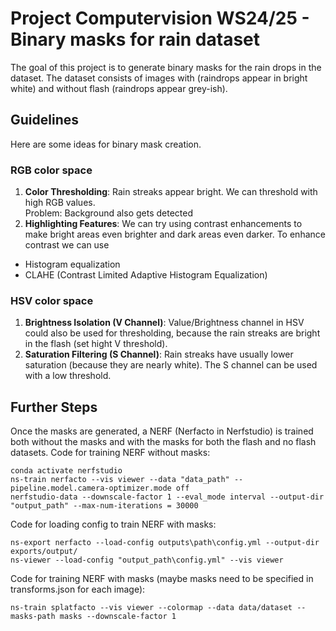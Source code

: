 # Project Computervision WS24/25 - Binary masks for rain dataset

The goal of this project is to generate binary masks for the rain drops in the dataset.
The dataset consists of images with (raindrops appear in bright white) and without flash (raindrops appear grey-ish).

## Guidelines
Here are some ideas for binary mask creation.

### RGB color space
1. **Color Thresholding**: Rain streaks appear bright. We can threshold with high RGB values.<br>
Problem: Background also gets detected
2. **Highlighting Features**: We can try using contrast enhancements to make bright areas even brighter and dark areas even darker. To enhance contrast we can use
  - Histogram equalization
  - CLAHE (Contrast Limited Adaptive Histogram Equalization)

### HSV color space
1. **Brightness Isolation (V Channel)**: Value/Brightness channel in HSV could also be used for thresholding, because the rain streaks are bright in the flash (set hight V threshold).
2. **Saturation Filtering (S Channel)**: Rain streaks have usually lower saturation (because they are nearly white). The S channel can be used with a low threshold.

## Further Steps
Once the masks are generated, a NERF (Nerfacto in Nerfstudio) is trained both without the masks and with the masks for both the flash and no flash datasets.
Code for training NERF without masks:
```
conda activate nerfstudio
ns-train nerfacto --vis viewer --data "data_path" --pipeline.model.camera-optimizer.mode off
nerfstudio-data --downscale-factor 1 --eval_mode interval --output-dir "output_path" --max-num-iterations = 30000
```
Code for loading config to train NERF with masks:
```
ns-export nerfacto --load-config outputs\path\config.yml --output-dir exports/output/
ns-viewer --load-config "output_path\config.yml" --vis viewer
```
Code for training NERF with masks (maybe masks need to be specified in transforms.json for each image):
```
ns-train splatfacto --vis viewer --colormap --data data/dataset --masks-path masks --downscale-factor 1
```
